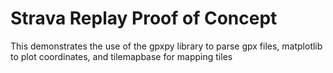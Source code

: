 # Strava Replay Proof of Concept
This demonstrates the use of the gpxpy library to parse gpx files, matplotlib to plot coordinates, and tilemapbase for mapping tiles
